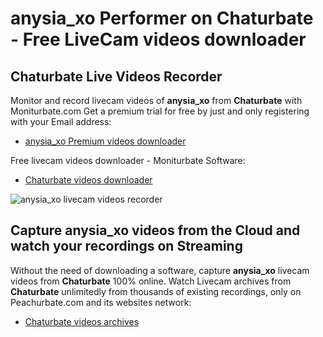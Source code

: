 # anysia_xo Performer on Chaturbate - Free LiveCam videos downloader

## Chaturbate Live Videos Recorder

Monitor and record livecam videos of **anysia_xo** from **Chaturbate** with Moniturbate.com
Get a premium trial for free by just and only registering with your Email address:
* [anysia_xo Premium videos downloader](https://moniturbate.com/request-demo-licence-key.html)

Free livecam videos downloader - Moniturbate Software:
* [Chaturbate videos downloader](https://moniturbate.com/moniturbate-download-software.html)

![anysia_xo livecam videos recorder](https://peachurnet.com/templates/moniturbate-software.png)


## Capture anysia_xo videos from the Cloud and watch your recordings on Streaming

Without the need of downloading a software, capture **anysia_xo** livecam videos from **Chaturbate** 100% online.
Watch Livecam archives from **Chaturbate** unlimitedly from thousands of existing recordings, only on Peachurbate.com and its websites network:
* [Chaturbate videos archives](https://peachurnet.com/)